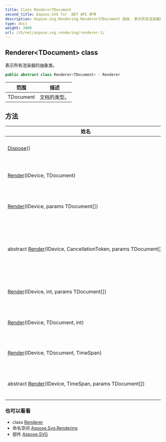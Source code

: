 ```yaml
---
title: Class RendererTDocument
second_title: Aspose.SVG for .NET API 参考
description: Aspose.Svg.Rendering.Renderer1TDocument 班级. 表示所有渲染器的抽象类
type: docs
weight: 3000
url: /zh/net/aspose.svg.rendering/renderer-1/
---
```

## Renderer&lt;TDocument&gt; class

表示所有渲染器的抽象类。

```csharp
public abstract class Renderer<TDocument> : Renderer
```

| 范围 | 描述 |
| --- | --- |
| TDocument | 文档的类型。 |

## 方法

| 姓名 | 描述 |
| --- | --- |
| [Dispose](../../aspose.svg.rendering/renderer/dispose/)() | 释放非托管和 - 可选 - 托管资源。 |
| [Render](../../aspose.svg.rendering/renderer-1/render/#render_3)(IDevice, TDocument) | 定义渲染方法!:TDocument进入指定[`IDevice`](../idevice/) . |
| [Render](../../aspose.svg.rendering/renderer-1/render/#render_6)(IDevice, params TDocument[]) | 定义渲染多个的方法!:TDocuments具体化[`IDevice`](../idevice/) . |
| abstract [Render](../../aspose.svg.rendering/renderer-1/render/#render_1)(IDevice, CancellationToken, params TDocument[]) | 定义了渲染多个的方法!:TDocument进入特定的[`IDevice`](../idevice/)，使用取消令牌请求取消操作。 |
| [Render](../../aspose.svg.rendering/renderer-1/render/#render)(IDevice, int, params TDocument[]) | 定义渲染多个的方法!:TDocuments具体化[`IDevice`](../idevice/) . |
| [Render](../../aspose.svg.rendering/renderer-1/render/#render_4)(IDevice, TDocument, int) | 定义渲染方法!:TDocument进入指定[`IDevice`](../idevice/) . |
| [Render](../../aspose.svg.rendering/renderer-1/render/#render_5)(IDevice, TDocument, TimeSpan) | 定义渲染方法!:TDocument进入指定[`IDevice`](../idevice/) . |
| abstract [Render](../../aspose.svg.rendering/renderer-1/render/#render_2)(IDevice, TimeSpan, params TDocument[]) | 定义渲染多个的方法!:TDocuments具体化[`IDevice`](../idevice/) . |

### 也可以看看

* class [Renderer](../renderer/)
* 命名空间 [Aspose.Svg.Rendering](../../aspose.svg.rendering/)
* 部件 [Aspose.SVG](../../)


